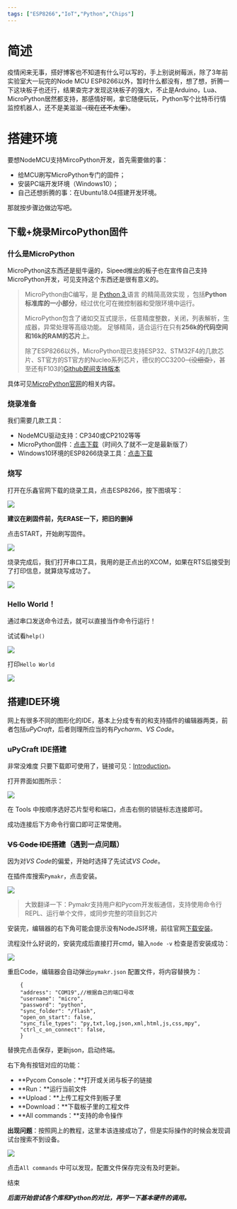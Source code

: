 ```yaml
---
tags: ["ESP8266","IoT","Python","Chips"]
---
```


# 简述

疫情闲来无事，搭好博客也不知道有什么可以写的，手上别说树莓派，除了3年前实验室大一玩完的Node MCU ESP8266以外，暂时什么都没有，想了想，折腾一下这块板子也还行，结果查完才发现这块板子的强大，不止是Arduino，Lua、MicroPython居然都支持，那感情好啊，拿它随便玩玩，Python写个比特币行情监控机器人，还不是美滋滋~~（现在还不太懂）~~。

# 搭建环境

要想NodeMCU支持MircoPython开发，首先需要做的事：

- 给MCU刷写MicroPython专门的固件；
- 安装PC端开发环境（Windows10）；
- 自己还想折腾的事：在Ubuntu18.04搭建开发环境。

那就按步骤边做边写吧。

## 下载+烧录MircoPython固件

### 什么是MicroPython

MicroPython这东西还是挺牛逼的，Sipeed推出的板子也在宣传自己支持MicroPython开发，可见支持这个东西还是很有意义的。

>MicroPython由C编写，是 [Python 3 ](http://www.python.org/)语言 的精简高效实现 ，包括**Python标准库的一小部分**，经过优化可在微控制器和受限环境中运行。
>
>MicroPython包含了诸如交互式提示，任意精度整数，关闭，列表解析，生成器，异常处理等高级功能。 足够精简，适合运行在只有**256k的代码空间和16k的RAM的芯片**上。
>
>除了ESP8266以外，MicroPython现已支持ESP32、STM32F4的几款芯片、ST官方的ST官方的Nucleo系列芯片，德仪的CC3200~~（没细查）~~，甚至还有F103的[Github民间支持版本](https://github.com/mcauser/micropython/tree/stm32f103)

具体可见[MicroPython官网](http://www.micropython.org/)的相关内容。

### 烧录准备

我们需要几款工具：

- NodeMCU驱动支持：CP340或CP2102等等
- MicroPython固件：[点击下载](http://www.micropython.org/resources/firmware/esp8266-20191220-v1.12.bin)（时间久了就不一定是最新版了）
- Windows10环境的ESP8266烧录工具：[点击下载](https://www.espressif.com/zh-hans/support/download/other-tools)

### 烧写

打开在乐鑫官网下载的烧录工具，点击ESP8266，按下图填写：

![](https://cdn.jsdelivr.net/gh/UlyssesXC/imgulss/PIC20200220001608.png)

**建议在刷固件前，先ERASE一下，把旧的删掉**

点击START，开始刷写固件。

![](https://cdn.jsdelivr.net/gh/UlyssesXC/imgulss/PIC20200220002907.png)

烧录完成后，我们打开串口工具，我用的是正点出的XCOM，如果在RTS后接受到了打印信息，就算烧写成功了。

![](https://cdn.jsdelivr.net/gh/UlyssesXC/imgulss/PIC20200220005623.png)

### Hello World！

通过串口发送命令过去，就可以直接当作命令行运行！

试试看`help()`

![](https://cdn.jsdelivr.net/gh/UlyssesXC/imgulss/PIC20200220010641.png)

打印`Hello World`

![](https://cdn.jsdelivr.net/gh/UlyssesXC/imgulss/PIC20200220010908.png)

## 搭建IDE环境

网上有很多不同的图形化的IDE，基本上分成专有的和支持插件的编辑器两类，前者包括*uPyCraft*，后者则理所应当的有*Pycharm*、*VS Code*。

### uPyCraft IDE搭建

非常没难度 只要下载即可使用了，链接可见：[Introduction](https://dfrobot.gitbooks.io/upycraft/content/)。

打开界面如图所示：

![](https://cdn.jsdelivr.net/gh/UlyssesXC/imgulss//PIC20200226204105.png)

在 Tools 中按顺序选好芯片型号和端口，点击右侧的锁链标志连接即可。

成功连接后下方命令行窗口即可正常使用。

### ~~VS Code IDE搭建~~（遇到一点问题）

因为对*VS Code*的偏爱，开始时选择了先试试*VS Code*。

在插件库搜索`Pymakr`，点击安装。

![](https://cdn.jsdelivr.net/gh/UlyssesXC/imgulss/PIC20200220233850.png)

> 大致翻译一下：Pymakr支持用户和Pycom开发板通信，支持使用命令行REPL、运行单个文件，或同步完整的项目到芯片

安装完，编辑器的右下角可能会提示没有NodeJS环境，前往官网[下载安装](https://nodejs.org/en/)。

流程没什么好说的，安装完成后直接打开cmd，输入`node -v` 检查是否安装成功：

![](https://cdn.jsdelivr.net/gh/UlyssesXC/imgulss/PIC20200221001049.png)

重启Code，编辑器会自动弹出`pymakr.json` 配置文件，将内容替换为：

```
    {
    "address": "COM19",//根据自己的端口号改
    "username": "micro",
    "password": "python",
    "sync_folder": "/flash",
    "open_on_start": false,
    "sync_file_types": "py,txt,log,json,xml,html,js,css,mpy",
    "ctrl_c_on_connect": false,
    }
```

替换完点击保存，更新json，启动终端。

右下角有按钮对应的功能：

- **Pycom Console：**打开或关闭与板子的链接
- **Run：**运行当前文件
- **Upload：**上传工程文件到板子里
- **Download：**下载板子里的工程文件
- **All commands：**支持的命令操作

**出现问题**：按照网上的教程，这里本该连接成功了，但是实际操作的时候会发现调试台搜索不到设备。

![](https://cdn.jsdelivr.net/gh/UlyssesXC/imgulss/PIC20200221003344.png)

点击`All commands` 中可以发现，配置文件保存完没有及时更新。

结束

***后面开始尝试各个库和Python的对比，再学一下基本硬件的调用。***

